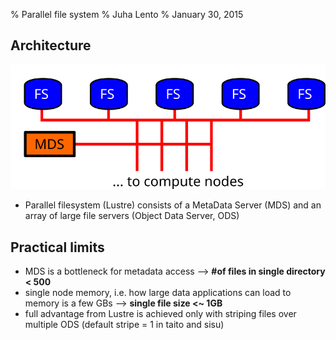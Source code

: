 % Parallel file system
% Juha Lento
% January 30, 2015


Architecture
------------

![](include/ParallelFileSystem.svg)

- Parallel filesystem (Lustre) consists of a MetaData Server (MDS) and an array
  of large file servers (Object Data Server, ODS)


Practical limits
----------------

- MDS is a bottleneck for metadata access
  --> **#of files in single directory < 500**
- single node memory, i.e. how large data applications can load to memory
  is a few GBs --> **single file size <~ 1GB**
- full advantage from Lustre is achieved only with striping files over
  multiple ODS (default stripe = 1 in taito and sisu)
 
